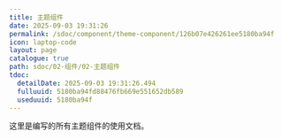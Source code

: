 ```yaml
---
title: 主题组件
date: 2025-09-03 19:31:26
permalink: /sdoc/component/theme-component/126b07e426261ee5180ba94f
icon: laptop-code
layout: page
catalogue: true
path: sdoc/02-组件/02-主题组件
tdoc:
  detailDate: 2025-09-03 19:31:26.494
  fulluuid: 5180ba94fd88476fb669e551652db589
  useduuid: 5180ba94f
---
```


这里是编写的所有主题组件的使用文档。
